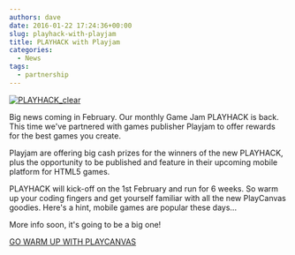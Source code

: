 ```yaml
---
authors: dave
date: 2016-01-22 17:24:36+00:00
slug: playhack-with-playjam
title: PLAYHACK with Playjam
categories:
  - News
tags:
  - partnership
---
```


[![PLAYHACK_clear](/img/PLAYHACK_clear.png)](/img/PLAYHACK_clear.png)

Big news coming in February. Our monthly Game Jam PLAYHACK is back. This time we've partnered with games publisher Playjam to offer rewards for the best games you create.

Playjam are offering big cash prizes for the winners of the new PLAYHACK, plus the opportunity to be published and feature in their upcoming mobile platform for HTML5 games.

PLAYHACK will kick-off on the 1st February and run for 6 weeks. So warm up your coding fingers and get yourself familiar with all the new PlayCanvas goodies. Here's a hint, mobile games are popular these days...

More info soon, it's going to be a big one!

[GO WARM UP WITH PLAYCANVAS](https://playcanvas.com/)
